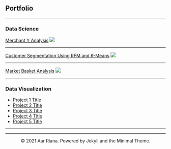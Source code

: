 ## Portfolio

---

### Data Science

[Merchant Y Analysis](/sample_page)
<img src="images/dummy_thumbnail.jpg?raw=true"/>

---
[Customer Segmentation Using RFM and K-Means](/pdf/sample_presentation.pdf)
<img src="images/dummy_thumbnail.jpg?raw=true"/>

---
[Market Basket Analysis](http://example.com/)
<img src="images/dummy_thumbnail.jpg?raw=true"/>

---

### Data Visualization

- [Project 1 Title](http://example.com/)
- [Project 2 Title](http://example.com/)
- [Project 3 Title](http://example.com/)
- [Project 4 Title](http://example.com/)
- [Project 5 Title](http://example.com/)

---




---
<center>© 2021 Aar Riana. Powered by Jekyll and the Minimal Theme.</center>
<!-- Remove above link if you don't want to attibute -->
